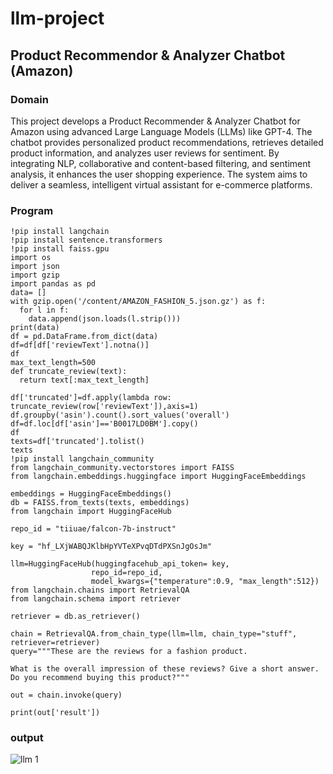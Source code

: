 # llm-project
## Product  Recommendor & Analyzer Chatbot  (Amazon)
### Domain

This project develops a Product Recommender & Analyzer Chatbot for Amazon using advanced Large Language Models (LLMs) like GPT-4. The chatbot provides personalized product recommendations, retrieves detailed product information, and analyzes user reviews for sentiment. By integrating NLP, collaborative and content-based filtering, and sentiment analysis, it enhances the user shopping experience. The system aims to deliver a seamless, intelligent virtual assistant for e-commerce platforms.


### Program
```
!pip install langchain
!pip install sentence.transformers
!pip install faiss.gpu
import os
import json
import gzip
import pandas as pd
data= []
with gzip.open('/content/AMAZON_FASHION_5.json.gz') as f:
  for l in f:
    data.append(json.loads(l.strip()))
print(data)
df = pd.DataFrame.from_dict(data)
df=df[df['reviewText'].notna()]
df
max_text_length=500
def truncate_review(text):
  return text[:max_text_length]

df['truncated']=df.apply(lambda row: truncate_review(row['reviewText']),axis=1)
df.groupby('asin').count().sort_values('overall')
df=df.loc[df['asin']=='B0017LD0BM'].copy()
df
texts=df['truncated'].tolist()
texts
!pip install langchain_community
from langchain_community.vectorstores import FAISS
from langchain.embeddings.huggingface import HuggingFaceEmbeddings

embeddings = HuggingFaceEmbeddings() 
db = FAISS.from_texts(texts, embeddings)
from langchain import HuggingFaceHub

repo_id = "tiiuae/falcon-7b-instruct"

key = "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"

llm=HuggingFaceHub(huggingfacehub_api_token= key,
                  repo_id=repo_id, 
                  model_kwargs={"temperature":0.9, "max_length":512})
from langchain.chains import RetrievalQA 
from langchain.schema import retriever

retriever = db.as_retriever()

chain = RetrievalQA.from_chain_type(llm=llm, chain_type="stuff", retriever=retriever)
query="""These are the reviews for a fashion product.

What is the overall impression of these reviews? Give a short answer. 
Do you recommend buying this product?"""

out = chain.invoke(query)

print(out['result'])
```
### output

![llm 1](https://github.com/user-attachments/assets/f4c1fc1d-1d5d-44ed-bceb-90eceeb6d7c4)
